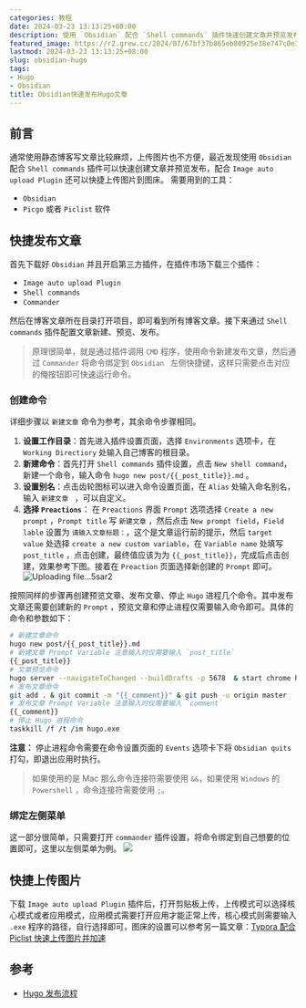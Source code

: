 ```yaml
---
categories: 教程
date: 2024-03-23 13:13:25+08:00
description: 使用 `Obsidian` 配合 `Shell commands` 插件快速创建文章并预览发布
featured_image: https://r2.grew.cc/2024/07/67bf37b865eb80925e38e747c0e355a5.webp
lastmod: 2024-03-23 13:13:25+08:00
slug: obsidian-hugo
tags:
- Hugo
- Obsidian
title: Obsidian快速发布Hugo文章
---
```

## 前言

 通常使用静态博客写文章比较麻烦，上传图片也不方便，最近发现使用 `Obsidian` 配合 `Shell commands` 插件可以快速创建文章并预览发布，配合 `Image auto upload Plugin` 还可以快捷上传图片到图床。
需要用到的工具：

- `Obsidian`
- `Picgo` 或者 `Piclist` 软件
## 快捷发布文章
首先下载好 `Obsidian` 并且开启第三方插件，在插件市场下载三个插件：
- `Image auto upload Plugin`
- `Shell commands`
- `Commander`

然后在博客文章所在目录打开项目，即可看到所有博客文章。接下来通过 `Shell commands` 插件配置文章新建、预览、发布。

> 原理很简单，就是通过插件调用 `CMD` 程序，使用命令新建发布文章，然后通过 `Commander` 将命令绑定到  `Obsidian ` 左侧快捷键，这样只需要点击对应的俺按钮即可快速运行命令。

### 创建命令
详细步骤以 `新建文章` 命令为参考，其余命令步骤相同。
1. **设置工作目录**：首先进入插件设置页面，选择 `Environments` 选项卡，在 `Working Directiory` 处输入自己博客的根目录。
2. **新建命令**：首先打开 `Shell commands` 插件设置，点击 `New shell command`，新建一个命令，输入命令 `hugo new post/{{_post_title}}.md` 。
3. **设置别名**：点击齿轮图标可以进入命令设置页面，在 `Alias` 处输入命名别名，输入 `新建文章 ` ，可以自定义。
4. **选择 `Preactions`**： 在 `Preactions` 界面 `Prompt` 选项选择 ` Create a new prompt ` ，`Prompt title` 写 `新建文章` ，然后点击 `New prompt field`，`Field lable` 设置为 `请输入文章标题：`，这个是文章运行前的提示，然后 `target value` 处选择 `create a new custom variable`，在 `Variable name` 处填写 `post_title` ，点击创建，最终值应该为为 `{{_post_title}}`，完成后点击创建，效果参考下图。接着在 `Preaction` 页面选择新创建的 `Prompt` 即可。
   ![Uploading file...5sar2](https://r2.grew.cc/2024/07/7fc107a56ef839a4de59e8d6667a255d.webp)

按照同样的步骤再创建预览文章、发布文章、停止 `Hugo` 进程几个命令。其中发布文章还需要创建新的 `Prompt` ，预览文章和停止进程仅需要输入命令即可。具体的命令和参数如下：

```bash
# 新建文章命令
hugo new post/{{_post_title}}.md
# 新建文章 Prompt Variable 注意输入时仅需要输入 `post_title`
{{_post_title}}
# 文章预览命令
hugo server --navigateToChanged --buildDrafts -p 5678  & start chrome http://localhost:5678
# 发布文章命令
git add . & git commit -m "{{_comment}}" & git push -u origin master
# 发布文章 Prompt Variable 注意输入时仅需要输入 `comment`
{{_comment}}
# 停止 Hugo 进程命令
taskkill /f /t /im hugo.exe
```

**注意：** 停止进程命令需要在命令设置页面的 `Events` 选项卡下将 `Obsidian quits` 打勾，即退出应用时执行。
> 如果使用的是 Mac 那么命令连接符需要使用 `&&`，如果使用 `Windows` 的 `Powershell` ，命令连接符需要使用 `;`。

### 绑定左侧菜单
这一部分很简单，只需要打开 `commander` 插件设置，将命令绑定到自己想要的位置即可，这里以左侧菜单为例。
![](https://r2.grew.cc/2024/07/b54068650b8925cdf80686e4fe0ee0c4.webp)


## 快捷上传图片
下载 `Image auto upload Plugin` 插件后，打开剪贴板上传，上传模式可以选择核心模式或者应用模式，应用模式需要打开应用才能正常上传，核心模式则需要输入 `.exe` 程序的路径，自行选择即可，图床的设置可以参考另一篇文章：[Typora 配合 Piclist 快速上传图片并加速 ](https://blog.grew.cc/article/typora)

## 参考
- [Hugo 发布流程](https://yelleis.top/p/38f84bb0/)
